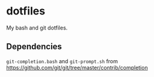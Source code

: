 # dotfiles

My bash and git dotfiles.


## Dependencies

`git-completion.bash` and `git-prompt.sh` from https://github.com/git/git/tree/master/contrib/completion

